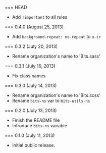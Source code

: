 === HEAD

* Add `!important` to all rules

=== 0.4.0 (August 25, 2013)

* Add `background-repeat: no-repeat` to `u-ir`

=== 0.3.2 (July 20, 2013)

* Rename organization's name to 'Bits.sass'

=== 0.3.1 (July 16, 2013)

* Fix class names

=== 0.3.0 (July 14, 2013)

* Rename organization's name to 'Bits.scss'
* Rename `bits-ns` var to `bits-utils-ns`

=== 0.2.0 (July 13, 2013)

* Finish the README file
* Introduce `bits-ns` variable

=== 0.1.0 (July 11, 2013)

* Initial public release.